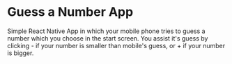 # Guess a Number App
Simple React Native App in which your mobile phone tries to guess a number which you choose in the start screen.
You assist it's guess by clicking - if your number is smaller than mobile's guess, or + if your number is bigger.
